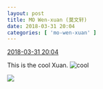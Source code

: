 ```yaml
---
layout: post
title: MO Wen-xuan (莫文轩)
date: 2018-03-31 20:04
categories: [ 'mo-wen-xuan' ]
---
```


<div class="weibo-info">
  <a href="https://weibo.com/6505418468/G9XbfbGTM">2018-03-31 20:04</a>
</div>

This is the cool Xuan. ![cool](https://img.t.sinajs.cn/t4/appstyle/expression/ext/normal/8a/pcmoren_cool2017_org.png)

<!-- more -->

<a href="http://wx2.sinaimg.cn/mw690/0076g4wkgy1fpw94j1objj30qo0zkb29.jpg">
  <img class="weibo-pic-preview" src="http://wx2.sinaimg.cn/orj360/0076g4wkgy1fpw94j1objj30qo0zkb29.jpg" />
</a>
